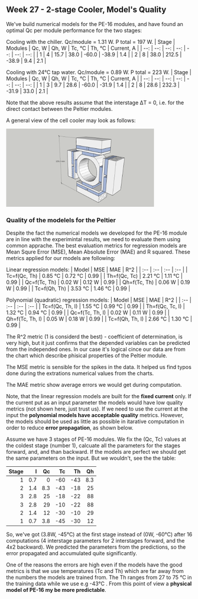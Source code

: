 ## Week 27 - 2-stage Cooler, Model's Quality
We've build numerical models for the PE-16 modules, and have found an optimal Qc per module performance for the two stages:

Cooling with the chiller. Qc/module = 1.31 W. P total = 197 W.
| Stage | Modules | Qc, W | Qh, W | Tc, &deg;C | Th, &deg;C | Current, A |
| --: | --: | --: | --: | --: | --: | --: |
| 1 | 4 | 15.7 | 38.0 | -60.0 | -38.9 | 1.4 |
| 2 | 8 | 38.0 | 212.5 | -38.9 | 9.4 | 2.1 |

Cooling with 24&deg;C tap water. Qc/module = 0.89 W. P total = 223 W.
| Stage | Modules | Qc, W | Qh, W | Tc, &deg;C | Th, &deg;C | Current, A |
| --: | --: | --: | --: | --: | --: | --: |
| 1 | 3 | 9.7 | 28.6 | -60.0 | -31.9 | 1.4 |
| 2 | 8 | 28.6 | 232.3 | -31.9 | 33.0 | 2.1 |

Note that the above results assume that the interstage &#916;T = 0, i.e. for the direct contact between the Peltier modules.

A general view of the cell cooler may look as follows:

<img alt="Cell cooling design" src="/img/2024-07-02 - Cell.png" width=400px>

### Quality of the modelels for the Peltier
Despite the fact the numerical models we developed for the PE-16 module are in line with the experimintal results, we need to evaluate them using common apprache. The best evaluation metrics for regression models are Mean Squre Error (MSE), Mean Absolute Error (MAE) and R squared. These metrics applied for our models are following:

Linear regression models:
| Model | MSE | MAE | R^2 |
| :-- | :-- | :-- | :-- |
| Tc=f(Qc, Th) | 0.85 &deg;C | 0.72 &deg;C | 0.99 |
| Th=f(Qc, Tc) | 2.21 &deg;C | 1.11 &deg;C | 0.99 |
| Qc=f(Tc, Th) | 0.02 W | 0.12 W | 0.99 |
| Qh=f(Tc, Th) | 0.06 W | 0.19 W | 0.99 |
| Tc=f(Qh, Th) | 3.53 &deg;C | 1.46 &deg;C | 0.99 |

Polynomial (quadratic) regression models:
| Model | MSE | MAE | R^2 |
| :-- | :-- | :-- | :-- |
| Tc=f(Qc, Th, I) | 1.55 &deg;C | 0.99 &deg;C | 0.99 |
| Th=f(Qc, Tc, I) | 1.32 &deg;C | 0.94 &deg;C | 0.99 |
| Qc=f(Tc, Th, I) | 0.02 W | 0.11 W | 0.99 |
| Qh=f(Tc, Th, I) | 0.05 W | 0.18 W | 0.99 |
| Tc=f(Qh, Th, I) | 2.66 &deg;C | 1.30 &deg;C | 0.99 |

The R^2 metric (1 is considerd the best) - coefficient of determination, is very high, but it just confirms that the depended variables can be predicted from the independed ones. In our case it's logical cince our data are from the chart which describe phisical properties of the Peltier module. 

The MSE metric is sensible for the spikes in the data. It helped us find typos done during the extrations numerical values from the charts.

The MAE metric show average errors we would get during computation.

Note, that the linear regression models are built for the **fixed current** only. If the current put as an input parameter the models would have low quality metrics (not shown here, just trust us). If we need to use the current at the input the **polynomial models have acceptable quality** metrics. However, the models should be used as little as possible in itarative computation in order to reduce **error propagation**, as shown below.

Assume we have 3 stages of PE-16 modules. We fix the (Qc, Tc) values at the coldest stage (number 1), calcuate all the parameters for the stages forward, and, and than backward. If the models are perfect we should get the same parameters on the input. But we wouldn't, see the the table:

| Stage | I | Qc | Tc | Th | Qh |
| --: | --: | --: |  --: |  --: | --: |
| 1 | 0.7 | 0 | -60 | -43 | 8.3 |
| 2 | 1.4 | 8.3 | -43 | -18 | 25 |
| 3 | 2.8 | 25 | -18 | -22 | 88 |
| 3 | 2.8 | 29 | -10 | -22 | 88 |
| 2 | 1.4 | 12 | -30 | -10 | 29 |
| 1 | 0.7 | 3.8 | -45 | -30 | 12 |

So, we've got (3.8W, -45&deg;C) at the first stage instead of (0W, -60&deg;C) after 16 computations (4 interstage parameters for 2 interstages forward, and the 4x2 backward). We predicted the parameters from the predictions, so the error propagated and accumulated quite significantly.

One of the reasons the errors are high even if the models have the good metrics is that we use temperatures (Tc and Th) which are far away from the numbers the models are trained from. The Th ranges from 27 to 75 &deg;C in the training data while we use e.g -43&deg;C . From this point of view a **physical model of PE-16 my be more predictable**.

